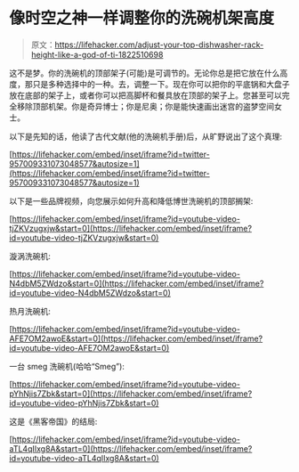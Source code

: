 # 像时空之神一样调整你的洗碗机架高度

> 原文：<https://lifehacker.com/adjust-your-top-dishwasher-rack-height-like-a-god-of-ti-1822510698>

这不是梦。你的洗碗机的顶部架子(可能)是可调节的。无论你总是把它放在什么高度，那只是多种选择中的一种。去，调整一下。现在你可以把你的平底锅和大盘子放在底部的架子上，或者你可以把高脚杯和餐具放在顶部的架子上。您甚至可以完全移除顶部机架。你是奇异博士；你是尼奥；你是能快速画出迷宫的盗梦空间女士。



以下是先知的话，他读了古代文献(他的洗碗机手册)后，从旷野说出了这个真理:

 [https://lifehacker.com/embed/inset/iframe?id=twitter-957009331073048577&autosize=1](https://lifehacker.com/embed/inset/iframe?id=twitter-957009331073048577&autosize=1) 

以下是一些品牌视频，向您展示如何升高和降低博世洗碗机的顶部搁架:

 [https://lifehacker.com/embed/inset/iframe?id=youtube-video-tjZKVzugxjw&start=0](https://lifehacker.com/embed/inset/iframe?id=youtube-video-tjZKVzugxjw&start=0) 

漩涡洗碗机:

 [https://lifehacker.com/embed/inset/iframe?id=youtube-video-N4dbM5ZWdzo&start=0](https://lifehacker.com/embed/inset/iframe?id=youtube-video-N4dbM5ZWdzo&start=0) 

热月洗碗机:

 [https://lifehacker.com/embed/inset/iframe?id=youtube-video-AFE7OM2awoE&start=0](https://lifehacker.com/embed/inset/iframe?id=youtube-video-AFE7OM2awoE&start=0) 

一台 smeg 洗碗机(哈哈“Smeg”):

 [https://lifehacker.com/embed/inset/iframe?id=youtube-video-pYhNjis7Zbk&start=0](https://lifehacker.com/embed/inset/iframe?id=youtube-video-pYhNjis7Zbk&start=0) 

这是《黑客帝国》的结局:

 [https://lifehacker.com/embed/inset/iframe?id=youtube-video-aTL4qIIxg8A&start=0](https://lifehacker.com/embed/inset/iframe?id=youtube-video-aTL4qIIxg8A&start=0)